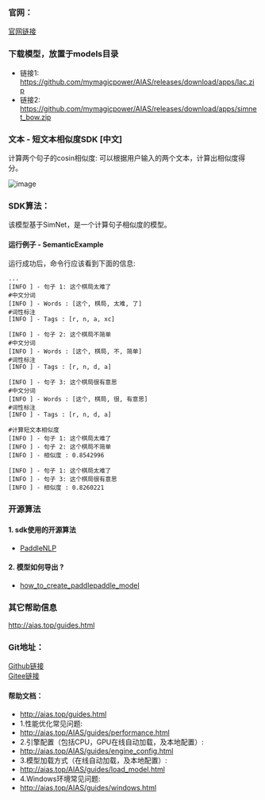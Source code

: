 ### 官网：
[官网链接](http://www.aias.top/)

### 下载模型，放置于models目录
- 链接1: https://github.com/mymagicpower/AIAS/releases/download/apps/lac.zip
- 链接2: https://github.com/mymagicpower/AIAS/releases/download/apps/simnet_bow.zip

### 文本 - 短文本相似度SDK [中文]
计算两个句子的cosin相似度:
可以根据用户输入的两个文本，计算出相似度得分。

![image](https://aias-home.oss-cn-beijing.aliyuncs.com/AIAS/nlp_sdks/Universal-Sentence-Encoder.png)

### SDK算法：
该模型基于SimNet，是一个计算句子相似度的模型。

#### 运行例子 - SemanticExample
运行成功后，命令行应该看到下面的信息:
```text
...
[INFO ] - 句子 1: 这个棋局太难了
#中文分词
[INFO ] - Words : [这个, 棋局, 太难, 了]
#词性标注
[INFO ] - Tags : [r, n, a, xc]

[INFO ] - 句子 2: 这个棋局不简单
#中文分词
[INFO ] - Words : [这个, 棋局, 不, 简单]
#词性标注
[INFO ] - Tags : [r, n, d, a]

[INFO ] - 句子 3: 这个棋局很有意思
#中文分词
[INFO ] - Words : [这个, 棋局, 很, 有意思]
#词性标注
[INFO ] - Tags : [r, n, d, a]

#计算短文本相似度
[INFO ] - 句子 1: 这个棋局太难了
[INFO ] - 句子 2: 这个棋局不简单
[INFO ] - 相似度 : 0.8542996

[INFO ] - 句子 1: 这个棋局太难了
[INFO ] - 句子 3: 这个棋局很有意思
[INFO ] - 相似度 : 0.8260221

```

### 开源算法
#### 1. sdk使用的开源算法
- [PaddleNLP](https://github.com/PaddlePaddle/PaddleNLP)
#### 2. 模型如何导出 ?
- [how_to_create_paddlepaddle_model](http://docs.djl.ai/docs/paddlepaddle/how_to_create_paddlepaddle_model_zh.html)


### 其它帮助信息
http://aias.top/guides.html


### Git地址：   
[Github链接](https://github.com/mymagicpower/AIAS)    
[Gitee链接](https://gitee.com/mymagicpower/AIAS)   


#### 帮助文档：
- http://aias.top/guides.html
- 1.性能优化常见问题:
- http://aias.top/AIAS/guides/performance.html
- 2.引擎配置（包括CPU，GPU在线自动加载，及本地配置）:
- http://aias.top/AIAS/guides/engine_config.html
- 3.模型加载方式（在线自动加载，及本地配置）:
- http://aias.top/AIAS/guides/load_model.html
- 4.Windows环境常见问题:
- http://aias.top/AIAS/guides/windows.html